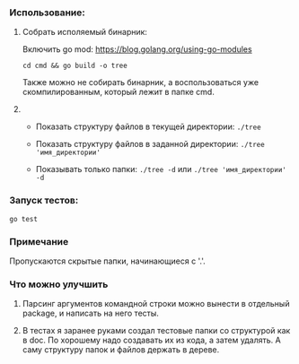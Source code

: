 ### Использование:

1. Собрать исполяемый бинарник:
    
    Включить go mod: https://blog.golang.org/using-go-modules

    `cd cmd && go build -o tree`
    
    Также можно не собирать бинарник, а воспользоваться уже скомпилированным, который лежит в папке cmd.

2. * Показать структуру файлов в текущей директории: `./tree`

    * Показать структуру файлов в заданной директории: `./tree 'имя_директории'`

    * Показывать только папки: `./tree -d` или `./tree 'имя_директории' -d`
    
### Запуск тестов:
`go test`

### Примечание

Пропускаются скрытые папки, начинающиеся с '.'.

### Что можно улучшить

1. Парсинг аргументов командной строки можно вынести в отдельный package, и написать на него тесты.

2. В тестах я заранее руками создал тестовые папки со структурой как в doc. По хорошему
надо создавать их из кода, а затем удалять. А саму структуру папок и файлов держать в дереве.
